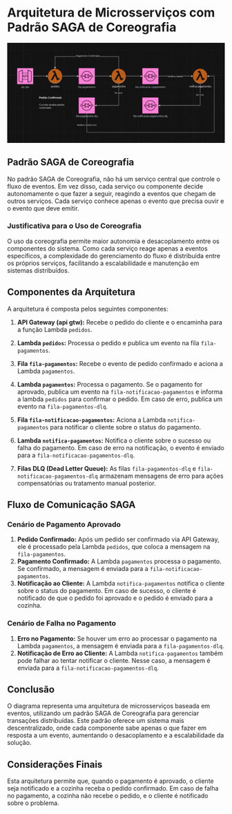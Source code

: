 # Arquitetura de Microsserviços com Padrão SAGA de Coreografia

![Diagrama de Arquitetura](./docs/arquitetura-saga.png)

## Padrão SAGA de Coreografia

No padrão SAGA de Coreografia, não há um serviço central que controle o fluxo de eventos. Em vez disso, cada serviço ou componente decide autonomamente o que fazer a seguir, reagindo a eventos que chegam de outros serviços. Cada serviço conhece apenas o evento que precisa ouvir e o evento que deve emitir.

### Justificativa para o Uso de Coreografia

O uso da coreografia permite maior autonomia e desacoplamento entre os componentes do sistema. Como cada serviço reage apenas a eventos específicos, a complexidade do gerenciamento do fluxo é distribuída entre os próprios serviços, facilitando a escalabilidade e manutenção em sistemas distribuídos.

## Componentes da Arquitetura

A arquitetura é composta pelos seguintes componentes:

1. **API Gateway (api gtw):** Recebe o pedido do cliente e o encaminha para a função Lambda `pedidos`.

2. **Lambda `pedidos`:** Processa o pedido e publica um evento na fila `fila-pagamentos`.

3. **Fila `fila-pagamentos`:** Recebe o evento de pedido confirmado e aciona a Lambda `pagamentos`.

4. **Lambda `pagamentos`:** Processa o pagamento. Se o pagamento for aprovado, publica um evento na `fila-notificacao-pagamentos` e informa a lambda `pedidos` para confirmar o pedido. Em caso de erro, publica um evento na `fila-pagamentos-dlq`.

5. **Fila `fila-notificacao-pagamentos`:** Aciona a Lambda `notifica-pagamentos` para notificar o cliente sobre o status do pagamento.

6. **Lambda `notifica-pagamentos`:** Notifica o cliente sobre o sucesso ou falha do pagamento. Em caso de erro na notificação, o evento é enviado para a `fila-notificacao-pagamentos-dlq`.

7. **Filas DLQ (Dead Letter Queue):** As filas `fila-pagamentos-dlq` e `fila-notificacao-pagamentos-dlq` armazenam mensagens de erro para ações compensatórias ou tratamento manual posterior.

## Fluxo de Comunicação SAGA

### Cenário de Pagamento Aprovado

1. **Pedido Confirmado:** Após um pedido ser confirmado via API Gateway, ele é processado pela Lambda `pedidos`, que coloca a mensagem na `fila-pagamentos`.
2. **Pagamento Confirmado:** A Lambda `pagamentos` processa o pagamento. Se confirmado, a mensagem é enviada para a `fila-notificacao-pagamentos`.
3. **Notificação ao Cliente:** A Lambda `notifica-pagamentos` notifica o cliente sobre o status do pagamento. Em caso de sucesso, o cliente é notificado de que o pedido foi aprovado e o pedido é enviado para a cozinha.

### Cenário de Falha no Pagamento

1. **Erro no Pagamento:** Se houver um erro ao processar o pagamento na Lambda `pagamentos`, a mensagem é enviada para a `fila-pagamentos-dlq`.
2. **Notificação de Erro ao Cliente:** A Lambda `notifica-pagamentos` também pode falhar ao tentar notificar o cliente. Nesse caso, a mensagem é enviada para a `fila-notificacao-pagamentos-dlq`.

## Conclusão

O diagrama representa uma arquitetura de microsserviços baseada em eventos, utilizando um padrão SAGA de Coreografia para gerenciar transações distribuídas. Este padrão oferece um sistema mais descentralizado, onde cada componente sabe apenas o que fazer em resposta a um evento, aumentando o desacoplamento e a escalabilidade da solução.

## Considerações Finais

Esta arquitetura permite que, quando o pagamento é aprovado, o cliente seja notificado e a cozinha receba o pedido confirmado. Em caso de falha no pagamento, a cozinha não recebe o pedido, e o cliente é notificado sobre o problema.
